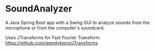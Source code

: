 # SoundAnalyzer
A Java Spring Boot app with a Swing GUI to analyze sounds from the microphone or from the computer's soundcard.

Uses JTransforms for Fast Fourier Transform. https://github.com/wendykierp/JTransforms
